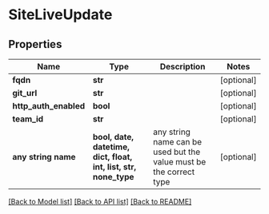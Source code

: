 # SiteLiveUpdate


## Properties
Name | Type | Description | Notes
------------ | ------------- | ------------- | -------------
**fqdn** | **str** |  | [optional] 
**git_url** | **str** |  | [optional] 
**http_auth_enabled** | **bool** |  | [optional] 
**team_id** | **str** |  | [optional] 
**any string name** | **bool, date, datetime, dict, float, int, list, str, none_type** | any string name can be used but the value must be the correct type | [optional]

[[Back to Model list]](../README.md#documentation-for-models) [[Back to API list]](../README.md#documentation-for-api-endpoints) [[Back to README]](../README.md)


